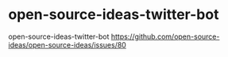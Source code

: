 # open-source-ideas-twitter-bot
open-source-ideas-twitter-bot https://github.com/open-source-ideas/open-source-ideas/issues/80
